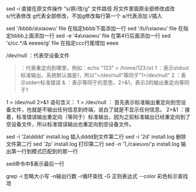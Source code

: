 

sed -i 直接在原文件操作
“s/原/改/g” 文件路径 将文件里面原全部修改成改  
s/代表修改
g代表全部修改，不加g修改每行第一个 
a/代表添加
i/插入

sed '/bbbb/a\xiaowu' file 在指定bbbb下面添加一行
sed '/b/i\xiaowu' file 在指定bbbb上面添加一行
sed -e '4a\xiaowu' file 在第4行后面添加一行
sed 's/cc.*/& eeeee/g' file 在指定ccc行尾增加 eeee

/dev/null ：代表空设备文件
>  ：代表重定向到哪里，例如：echo "123" > /home/123.txt
1  ：表示stdout标准输出，系统默认值是1，所以">/dev/null"等同于"1>/dev/null"
2  ：表示stderr标准错误
&  ：表示等同于的意思，2>&1，表示2的输出重定向等同于1

1 > /dev/null 2>&1 语句含义：
1 > /dev/null ： 首先表示标准输出重定向到空设备文件，也就是不输出任何信息到终端，说白了就是不显示任何信息。
2>&1 ：接着，标准错误输出重定向（等同于）标准输出，因为之前标准输出已经重定向到了空设备文件，所以标准错误输出也重定向到空设备文件。

sed -i '2a\dddd' install.log  插入dddd到文件第二行
sed -i '2d' install.log 删除文件第二行
sed '2p' install.log 打印第二行
sed -n '1,/caieuvo/'p install.log 输出第一行到模式匹配到的那一行

sed命令中$表示最后一行

grep -i 忽略大小写 -n输出行数 -r循环查找 -G 正则表达式 --color 彩色标示查找项
